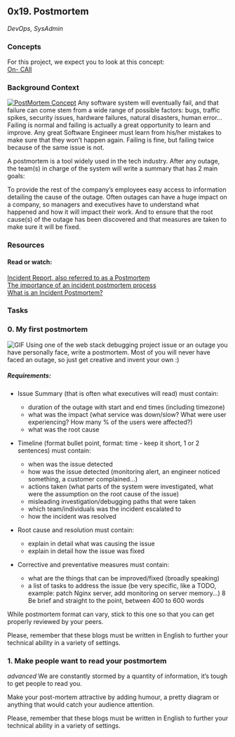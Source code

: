 ## 0x19. Postmortem
_DevOps, SysAdmin_
### Concepts
For this project, we expect you to look at this concept:\
[On- CAll](https://intranet.alxswe.com/concepts/39)

### Background Context
[![PostMortem Concept](https://img.youtube.com/vi/rp5cVMNmbro/0.jpg)](https://www.youtube.com/watch?v=rp5cVMNmbro)
Any software system will eventually fail, and that failure can come stem from a wide range of possible factors: bugs, traffic spikes, security issues, hardware failures, natural disasters, human error… Failing is normal and failing is actually a great opportunity to learn and improve. Any great Software Engineer must learn from his/her mistakes to make sure that they won’t happen again. Failing is fine, but failing twice because of the same issue is not.

A postmortem is a tool widely used in the tech industry. After any outage, the team(s) in charge of the system will write a summary that has 2 main goals:

To provide the rest of the company’s employees easy access to information detailing the cause of the outage. Often outages can have a huge impact on a company, so managers and executives have to understand what happened and how it will impact their work.
And to ensure that the root cause(s) of the outage has been discovered and that measures are taken to make sure it will be fixed.
### Resources
#### Read or watch:

[Incident Report, also referred to as a Postmortem](https://sysadmincasts.com/episodes/20-how-to-write-an-incident-report-postmortem)\
[The importance of an incident postmortem process](https://www.atlassian.com/incident-management/postmortem)\
[What is an Incident Postmortem?](https://www.pagerduty.com/resources/learn/incident-postmortem/)

### Tasks
### 0. My first postmortem
![GIF](https://twitter.com/i/status/834887829486399488)
Using one of the web stack debugging project issue or an outage you have personally face, write a postmortem. Most of you will never have faced an outage, so just get creative and invent your own :)

##### Requirements:

* Issue Summary (that is often what executives will read) must contain:
	* duration of the outage with start and end times (including timezone)
	* what was the impact (what service was down/slow? What were user experiencing? How many % of the users were affected?)
	* what was the root cause
* Timeline (format bullet point, format: time - keep it short, 1 or 2 sentences) must contain:

	* when was the issue detected
	* how was the issue detected (monitoring alert, an engineer noticed something, a customer complained…)
	* actions taken (what parts of the system were investigated, what were the assumption on the root cause of the issue)
	* misleading investigation/debugging paths that were taken
	* which team/individuals was the incident escalated to
	* how the incident was resolved
* Root cause and resolution must contain:

	* explain in detail what was causing the issue
	* explain in detail how the issue was fixed
* Corrective and preventative measures must contain:

	* what are the things that can be improved/fixed (broadly speaking)
	* a list of tasks to address the issue (be very specific, like a TODO, example: patch Nginx server, add monitoring on server memory…)
	8 Be brief and straight to the point, between 400 to 600 words

While postmortem format can vary, stick to this one so that you can get properly reviewed by your peers.

Please, remember that these blogs must be written in English to further your technical ability in a variety of settings.

### 1. Make people want to read your postmortem
_advanced_
We are constantly stormed by a quantity of information, it’s tough to get people to read you.

Make your post-mortem attractive by adding humour, a pretty diagram or anything that would catch your audience attention.

Please, remember that these blogs must be written in English to further your technical ability in a variety of settings.
